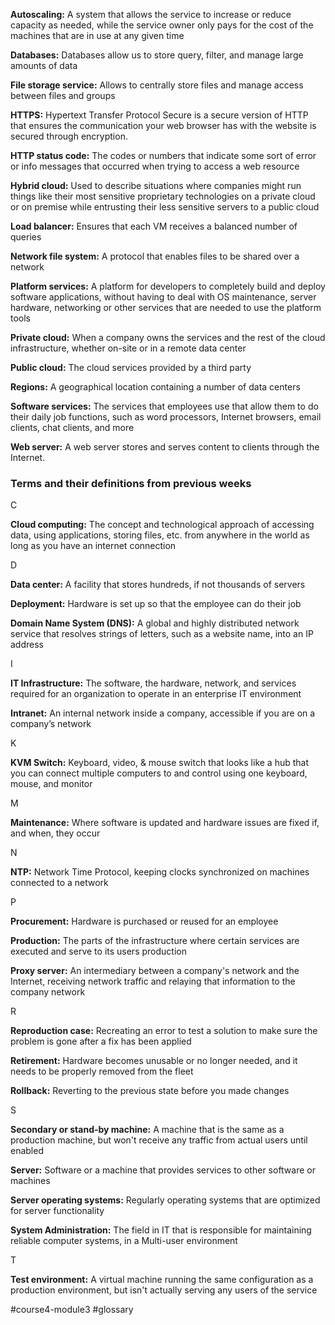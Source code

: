 **Autoscaling:** A system that allows the service to increase or reduce capacity as needed, while the service owner only pays for the cost of the machines that are in use at any given time

**Databases:** Databases allow us to store query, filter, and manage large amounts of data

**File storage service:** Allows to centrally store files and manage access between files and groups

**HTTPS:** Hypertext Transfer Protocol Secure is a secure version of HTTP that ensures the communication your web browser has with the website is secured through encryption.

**HTTP status code:** The codes or numbers that indicate some sort of error or info messages that occurred when trying to access a web resource

**Hybrid cloud:** Used to describe situations where companies might run things like their most sensitive proprietary technologies on a private cloud or on premise while entrusting their less sensitive servers to a public cloud

**Load balancer:** Ensures that each VM receives a balanced number of queries

**Network file system:** A protocol that enables files to be shared over a network

**Platform services:** A platform for developers to completely build and deploy software applications, without having to deal with OS maintenance, server hardware, networking or other services that are needed to use the platform tools

**Private cloud:** When a company owns the services and the rest of the cloud infrastructure, whether on-site or in a remote data center

**Public cloud:** The cloud services provided by a third party

**Regions:** A geographical location containing a number of data centers

**Software services:** The services that employees use that allow them to do their daily job functions, such as word processors, Internet browsers, email clients, chat clients, and more

**Web server:** A web server stores and serves content to clients through the Internet.

### **Terms and their definitions from previous weeks**

C

**Cloud computing:** The concept and technological approach of accessing data, using applications, storing files, etc. from anywhere in the world as long as you have an internet connection

D

**Data center:** A facility that stores hundreds, if not thousands of servers

**Deployment:** Hardware is set up so that the employee can do their job

**Domain Name System (DNS):** A global and highly distributed network service that resolves strings of letters, such as a website name, into an IP address

I

**IT Infrastructure:** The software, the hardware, network, and services required for an organization to operate in an enterprise IT environment

**Intranet:** An internal network inside a company, accessible if you are on a company’s network

K

**KVM Switch:** Keyboard, video, & mouse switch that looks like a hub that you can connect multiple computers to and control using one keyboard, mouse, and monitor

M

**Maintenance:** Where software is updated and hardware issues are fixed if, and when, they occur

N

**NTP:** Network Time Protocol, keeping clocks synchronized on machines connected to a network

P

**Procurement:** Hardware is purchased or reused for an employee

**Production:** The parts of the infrastructure where certain services are executed and serve to its users production

**Proxy server:** An intermediary between a company's network and the Internet, receiving network traffic and relaying that information to the company network

R

**Reproduction case:** Recreating an error to test a solution to make sure the problem is gone after a fix has been applied

**Retirement:** Hardware becomes unusable or no longer needed, and it needs to be properly removed from the fleet

**Rollback:** Reverting to the previous state before you made changes

S

**Secondary or stand-by machine:** A machine that is the same as a production machine, but won't receive any traffic from actual users until enabled

**Server:** Software or a machine that provides services to other software or machines

**Server operating systems:** Regularly operating systems that are optimized for server functionality

**System Administration:** The field in IT that is responsible for maintaining reliable computer systems, in a Multi-user environment

T

**Test environment:** A virtual machine running the same configuration as a production environment, but isn't actually serving any users of the service

#course4-module3 #glossary 